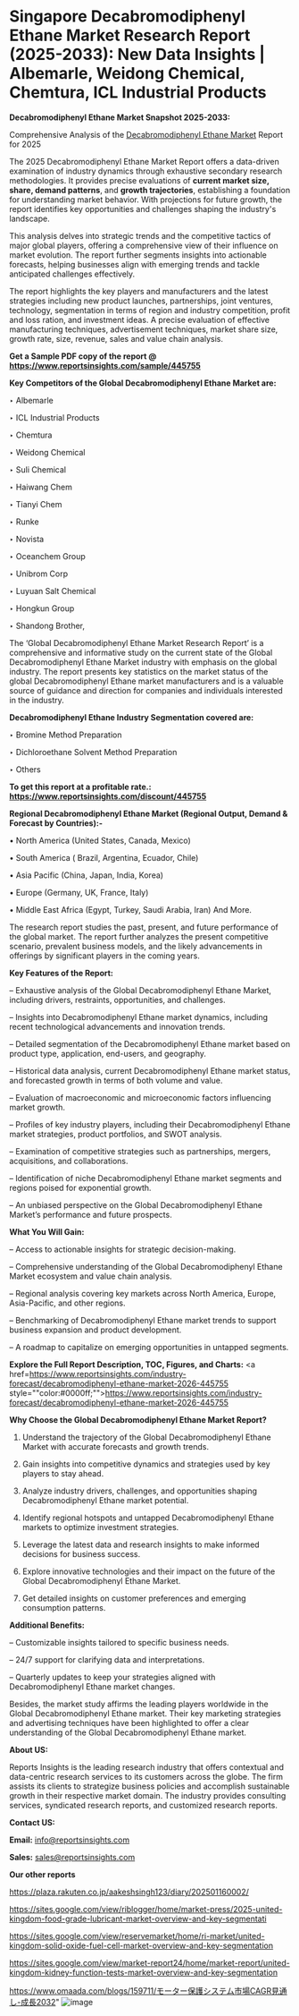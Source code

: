 # Singapore Decabromodiphenyl Ethane Market Research Report (2025-2033): New Data Insights | Albemarle, Weidong Chemical, Chemtura, ICL Industrial Products

<strong>Decabromodiphenyl Ethane Market Snapshot 2025-2033:</strong>

Comprehensive Analysis of the <a href=https://www.reportsinsights.com/sample/445755>Decabromodiphenyl Ethane Market</a> Report for 2025

The 2025 Decabromodiphenyl Ethane Market Report offers a data-driven examination of industry dynamics through exhaustive secondary research methodologies. It provides precise evaluations of <strong>current market size, share, demand patterns</strong>, and <strong>growth trajectories</strong>, establishing a foundation for understanding market behavior. With projections for future growth, the report identifies key opportunities and challenges shaping the industry's landscape.

This analysis delves into strategic trends and the competitive tactics of major global players, offering a comprehensive view of their influence on market evolution. The report further segments insights into actionable forecasts, helping businesses align with emerging trends and tackle anticipated challenges effectively.

The report highlights the key players and manufacturers and the latest strategies including new product launches, partnerships, joint ventures, technology, segmentation in terms of region and industry competition, profit and loss ration, and investment ideas. A precise evaluation of effective manufacturing techniques, advertisement techniques, market share size, growth rate, size, revenue, sales and value chain analysis.

<strong>Get a Sample PDF copy of the report @ <a href=https://www.reportsinsights.com/sample/445755 style=color:#0000ff;>https://www.reportsinsights.com/sample/445755</a></strong>

<strong>Key Competitors of the Global Decabromodiphenyl Ethane Market are:</strong>

‣ Albemarle

‣ ICL Industrial Products

‣ Chemtura

‣ Weidong Chemical

‣ Suli Chemical

‣ Haiwang Chem

‣ Tianyi Chem

‣ Runke

‣ Novista

‣ Oceanchem Group

‣ Unibrom Corp

‣ Luyuan Salt Chemical

‣ Hongkun Group

‣ Shandong Brother,

The ‘Global Decabromodiphenyl Ethane Market Research Report’ is a comprehensive and informative study on the current state of the Global Decabromodiphenyl Ethane Market industry with emphasis on the global industry. The report presents key statistics on the market status of the global Decabromodiphenyl Ethane market manufacturers and is a valuable source of guidance and direction for companies and individuals interested in the industry.

<strong>Decabromodiphenyl Ethane Industry Segmentation covered are:</strong>

‣ Bromine Method Preparation

‣ Dichloroethane Solvent Method Preparation

‣ Others

<strong>To get this report at a profitable rate.: <a href=https://www.reportsinsights.com/discount/445755 style=color:#0000ff;>https://www.reportsinsights.com/discount/445755</a></strong>

<strong>Regional Decabromodiphenyl Ethane Market (Regional Output, Demand &amp; Forecast by Countries):-</strong>

• North America (United States, Canada, Mexico)

• South America ( Brazil, Argentina, Ecuador, Chile)

• Asia Pacific (China, Japan, India, Korea)

• Europe (Germany, UK, France, Italy)

• Middle East Africa (Egypt, Turkey, Saudi Arabia, Iran) And More.

The research report studies the past, present, and future performance of the global market. The report further analyzes the present competitive scenario, prevalent business models, and the likely advancements in offerings by significant players in the coming years.

<strong>Key Features of the Report:</strong>

– Exhaustive analysis of the Global Decabromodiphenyl Ethane Market, including drivers, restraints, opportunities, and challenges.

– Insights into Decabromodiphenyl Ethane market dynamics, including recent technological advancements and innovation trends.

– Detailed segmentation of the Decabromodiphenyl Ethane market based on product type, application, end-users, and geography.

– Historical data analysis, current Decabromodiphenyl Ethane market status, and forecasted growth in terms of both volume and value.

– Evaluation of macroeconomic and microeconomic factors influencing market growth.

– Profiles of key industry players, including their Decabromodiphenyl Ethane market strategies, product portfolios, and SWOT analysis.

– Examination of competitive strategies such as partnerships, mergers, acquisitions, and collaborations.

– Identification of niche Decabromodiphenyl Ethane market segments and regions poised for exponential growth.

– An unbiased perspective on the Global Decabromodiphenyl Ethane Market’s performance and future prospects.

<strong>What You Will Gain:</strong>

– Access to actionable insights for strategic decision-making.

– Comprehensive understanding of the Global Decabromodiphenyl Ethane Market ecosystem and value chain analysis.

– Regional analysis covering key markets across North America, Europe, Asia-Pacific, and other regions.

– Benchmarking of Decabromodiphenyl Ethane market trends to support business expansion and product development.

– A roadmap to capitalize on emerging opportunities in untapped segments.

<strong>Explore the Full Report Description, TOC, Figures, and Charts:</strong>
<a href=https://www.reportsinsights.com/industry-forecast/decabromodiphenyl-ethane-market-2026-445755 style=""color:#0000ff;"">https://www.reportsinsights.com/industry-forecast/decabromodiphenyl-ethane-market-2026-445755</a>

<strong>Why Choose the Global Decabromodiphenyl Ethane Market Report?</strong>

1. Understand the trajectory of the Global Decabromodiphenyl Ethane Market with accurate forecasts and growth trends.

2. Gain insights into competitive dynamics and strategies used by key players to stay ahead.

3. Analyze industry drivers, challenges, and opportunities shaping Decabromodiphenyl Ethane market potential.

4. Identify regional hotspots and untapped Decabromodiphenyl Ethane markets to optimize investment strategies.

5. Leverage the latest data and research insights to make informed decisions for business success.

6. Explore innovative technologies and their impact on the future of the Global Decabromodiphenyl Ethane Market.

7. Get detailed insights on customer preferences and emerging consumption patterns.

<strong>Additional Benefits:</strong>

– Customizable insights tailored to specific business needs.

– 24/7 support for clarifying data and interpretations.

– Quarterly updates to keep your strategies aligned with Decabromodiphenyl Ethane market changes.

Besides, the market study affirms the leading players worldwide in the Global Decabromodiphenyl Ethane market. Their key marketing strategies and advertising techniques have been highlighted to offer a clear understanding of the Global Decabromodiphenyl Ethane market.

<strong><strong>About US</strong>:</strong>

Reports Insights is the leading research industry that offers contextual and data-centric research services to its customers across the globe. The firm assists its clients to strategize business policies and accomplish sustainable growth in their respective market domain. The industry provides consulting services, syndicated research reports, and customized research reports.

<strong>Contact US:</strong>

<p class=><b>Email:</b> <a href=mailto:info@reportsinsights.com>info@reportsinsights.com</a></p>
<p class=><b>Sales:</b> <a href=mailto:sales@reportsinsights.com>sales@reportsinsights.com</a></p>

<strong>Our other reports</strong>

<a href=https://plaza.rakuten.co.jp/aakeshsingh123/diary/202501160002/>https://plaza.rakuten.co.jp/aakeshsingh123/diary/202501160002/</a>

<a href=https://sites.google.com/view/riblogger/home/market-press/2025-united-kingdom-food-grade-lubricant-market-overview-and-key-segmentati>https://sites.google.com/view/riblogger/home/market-press/2025-united-kingdom-food-grade-lubricant-market-overview-and-key-segmentati</a>

<a href=https://sites.google.com/view/reservemarket/home/ri-market/united-kingdom-solid-oxide-fuel-cell-market-overview-and-key-segmentation>https://sites.google.com/view/reservemarket/home/ri-market/united-kingdom-solid-oxide-fuel-cell-market-overview-and-key-segmentation</a>

<a href=https://sites.google.com/view/market-report24/home/market-report/united-kingdom-kidney-function-tests-market-overview-and-key-segmentation>https://sites.google.com/view/market-report24/home/market-report/united-kingdom-kidney-function-tests-market-overview-and-key-segmentation</a>

<a href=https://www.omaada.com/blogs/159711/モーター保護システム市場CAGR見通し-成長2032>https://www.omaada.com/blogs/159711/モーター保護システム市場CAGR見通し-成長2032</a>"
![image](https://github.com/user-attachments/assets/85ce32aa-ecde-48fa-8b7e-98f15c1eaeaf)
